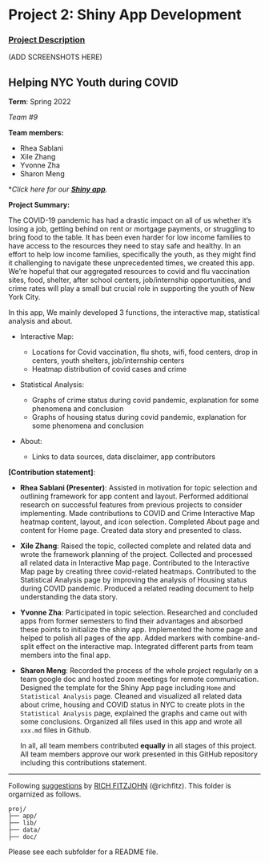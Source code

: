 # Project 2: Shiny App Development

### [Project Description](doc/project2_desc.md)

(ADD SCREENSHOTS HERE)

## Helping NYC Youth during COVID

**Term**: Spring 2022

*Team #9*

**Team members:** 
  - Rhea Sablani
  - Xile Zhang
  - Yvonne Zha
  - Sharon Meng

*_Click here for our [**Shiny app**](http://ads-project2.shinyapps.io/project2)._

**Project Summary:** 

The COVID-19 pandemic has had a drastic impact on all of us whether it’s losing a job, getting behind on rent or mortgage payments, or struggling to bring food to the table. It has been even harder for low income families to have access to the resources they need to stay safe and healthy. In an effort to help low income families, specifically the youth, as they might find it challenging to navigate these unprecedented times, we created this app. We’re hopeful that our aggregated resources to covid and flu vaccination sites, food, shelter, after school centers, job/internship opportunities, and crime rates will play a small but crucial role in supporting the youth of New York City.

In this app, We mainly developed 3 functions, the interactive map, statistical analysis and about.

+ Interactive Map:
  + Locations for Covid vaccination, flu shots, wifi, food centers, drop in centers, youth shelters, job/internship centers
  + Heatmap distribution of covid cases and crime 

+ Statistical Analysis:
  + Graphs of crime status during covid pandemic, explanation for some phenomena and conclusion 
  + Graphs of housing status during covid pandemic, explanation for some phenomena and conclusion 

+ About:
  + Links to data sources, data disclaimer, app contributors
 

**[Contribution statement]**: 

- **Rhea Sablani (Presenter)**: Assisted in motivation for topic selection and outlining framework for app content and layout. Performed additional research on successful features from previous projects to consider implementing. Made contributions to COVID and Crime Interactive Map heatmap content, layout, and icon selection. Completed About page and content for Home page. Created data story and presented to class.
- **Xile Zhang**: Raised the topic, collected complete and related data and wrote the framework planning of the project. Collected and processed all related data in Interactive Map page. Contributed to the Interactive Map page by creating three covid-related heatmaps. Contributed to the Statistical Analysis page by improving the analysis of Housing status during COVID pandemic. Produced a related reading document to help understanding the data story.
- **Yvonne Zha**: Participated in topic selection. Researched and concluded apps from former semesters to find their advantages and absorbed these points to initialize the shiny app. Implemented the home page and helped to polish all pages of the app. Added markers with combine-and-split effect on the interactive map. Integrated different parts from team members into the final app.
- **Sharon Meng**: Recorded the process of the whole project regularly on a team google doc and hosted zoom meetings for remote communication. Designed the template for the Shiny App page including `Home` and `Statistical Analysis` page. Cleaned and visualized all related data about crime, housing and COVID status in NYC to create plots in the `Statistical Analysis` page, explained the graphs and came out with some conclusions. Organized all files used in this app and wrote all `xxx.md` files in Github. 

	In all, all team members contributed **equally** in all stages of this project. All team members approve our work presented in this GitHub repository including this contributions statement.


---

Following [suggestions](http://nicercode.github.io/blog/2013-04-05-projects/) by [RICH FITZJOHN](http://nicercode.github.io/about/#Team) (@richfitz). This folder is orgarnized as follows.

```
proj/
├── app/
├── lib/
├── data/
├── doc/
```

Please see each subfolder for a README file.

